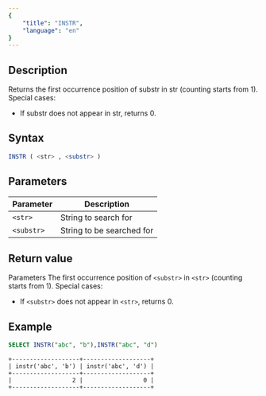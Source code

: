 ```yaml
---
{
    "title": "INSTR",
    "language": "en"
}
---
```


## Description

Returns the first occurrence position of substr in str (counting starts from 1). Special cases:

- If substr does not appear in str, returns 0.

## Syntax

```sql
INSTR ( <str> , <substr> )
```

## Parameters

| Parameter | Description |
|--------|-----------|
| `<str>` | String to search for |
| `<substr>` | String to be searched for |

## Return value

Parameters The first occurrence position of `<substr>` in `<str>` (counting starts from 1). Special cases:

- If `<substr>` does not appear in `<str>`, returns 0.

## Example

```sql
SELECT INSTR("abc", "b"),INSTR("abc", "d")
```

```text
+-------------------+-------------------+
| instr('abc', 'b') | instr('abc', 'd') |
+-------------------+-------------------+
|                 2 |                 0 |
+-------------------+-------------------+
```